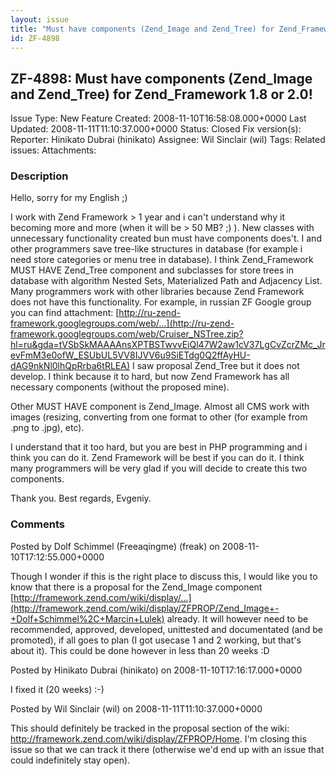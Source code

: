 ```yaml
---
layout: issue
title: "Must have components (Zend_Image and Zend_Tree) for Zend_Framework 1.8 or 2.0!"
id: ZF-4898
---
```


ZF-4898: Must have components (Zend\_Image and Zend\_Tree) for Zend\_Framework 1.8 or 2.0!
------------------------------------------------------------------------------------------

 Issue Type: New Feature Created: 2008-11-10T16:58:08.000+0000 Last Updated: 2008-11-11T11:10:37.000+0000 Status: Closed Fix version(s): 
 Reporter:  Hinikato Dubrai (hinikato)  Assignee:  Wil Sinclair (wil)  Tags: 
 Related issues: 
 Attachments: 
### Description

Hello, sorry for my English ;)

I work with Zend Framework > 1 year and i can't understand why it becoming more and more (when it will be > 50 MB? ;) ). New classes with unnecessary functionality created bun must have components does't. I and other programmers save tree-like structures in database (for example i need store categories or menu tree in database). I think Zend\_Framework MUST HAVE Zend\_Tree component and subclasses for store trees in database with algorithm Nested Sets, Materialized Path and Adjacency List. Many programmers work with other libraries because Zend Framework does not have this functionality. For example, in russian ZF Google group you can find attachment: [http://ru-zend-framework.googlegroups.com/web/…](http://ru-zend-framework.googlegroups.com/web/Cruiser_NSTree.zip?hl=ru&gda=tVSbSkMAAAAnsXPTBSTwvvEiQl47W2aw1cV37LgCvZcrZMc_JrevFmM3e0ofW_ESUbUL5VV8IJVV6u9SiETdg0Q2ffAyHU-dAG9nkNl0lhQpRrba6tRLEA) I saw proposal Zend\_Tree but it does not develop. I think because it to hard, but now Zend Framework has all necessary components (without the proposed mine).

Other MUST HAVE component is Zend\_Image. Almost all CMS work with images (resizing, converting from one format to other (for example from .png to .jpg), etc).

I understand that it too hard, but you are best in PHP programming and i think you can do it. Zend Framework will be best if you can do it. I think many programmers will be very glad if you will decide to create this two components.

Thank you. Best regards, Evgeniy.

 

 

### Comments

Posted by Dolf Schimmel (Freeaqingme) (freak) on 2008-11-10T17:12:55.000+0000

Though I wonder if this is the right place to discuss this, I would like you to know that there is a proposal for the Zend\_Image component [http://framework.zend.com/wiki/display/…](http://framework.zend.com/wiki/display/ZFPROP/Zend_Image+-+Dolf+Schimmel%2C+Marcin+Lulek) already. It will however need to be recommended, approved, developed, unittested and documentated (and be promoted), if all goes to plan (I got usecase 1 and 2 working, but that's about it). This could be done however in less than 20 weeks :D

 

 

Posted by Hinikato Dubrai (hinikato) on 2008-11-10T17:16:17.000+0000

I fixed it (20 weeks) :-)

 

 

Posted by Wil Sinclair (wil) on 2008-11-11T11:10:37.000+0000

This should definitely be tracked in the proposal section of the wiki: <http://framework.zend.com/wiki/display/ZFPROP/Home>. I'm closing this issue so that we can track it there (otherwise we'd end up with an issue that could indefinitely stay open).

 

 